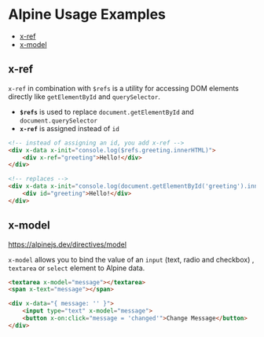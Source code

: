 # Alpine Usage Examples

<!-- MarkdownTOC -->

- [x-ref](#x-ref)
- [x-model](#x-model)

<!-- /MarkdownTOC -->


<a id="x-ref"></a>
## x-ref

`x-ref` in combination with `$refs` is a utility for accessing DOM elements directly like `getElementById` and `querySelector`.

- **`$refs`** is used to replace `document.getElementById` and `document.querySelector`
- **`x-ref`** is assigned instead of `id`

```html
<!-- instead of assigning an id, you add x-ref -->
<div x-data x-init="console.log($refs.greeting.innerHTML)">
    <div x-ref="greeting">Hello!</div>
</div>

<!-- replaces -->
<div x-data x-init="console.log(document.getElementById('greeting').innerHTML)">
    <div id="greeting">Hello!</div>
</div>
```

<a id="x-model"></a>
## x-model

https://alpinejs.dev/directives/model

`x-model` allows you to bind the value of an `input` (text, radio and checkbox) , `textarea` or `select` element to Alpine data.

```html
<textarea x-model="message"></textarea>
<span x-text="message"></span>

<div x-data="{ message: '' }">
    <input type="text" x-model="message">
    <button x-on:click="message = 'changed'">Change Message</button>
</div>
```
